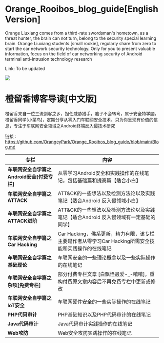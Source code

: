 # Orange_Rooibos_blog_guide[English Version]

Orange Liuxiang comes from a third-rate swordsman's hometown, as a threat hunter, the brain can not turn, belong to the security special learning brain. Orange Liuxiang students [small rookie], regularly share from zero to start the car network security technology. Only for you to present valuable information, focus on the field of car networking security of Android terminal anti-intrusion technology research 

Link: To be updated

![](https://github.com/OrangeyPark/OrangeyPark-Android-Demo-APK/blob/main/gNXxK.png)

# 橙留香博客导读[中文版]

橙留香来自一位三流剑客之乡，担任威胁猎手，脑子不会转弯，属于安全特学脑。橙留香同学[小菜鸟]，定期分享从零入门车联网安全技术。只为你呈现有价值的信息，专注于车联网安全领域之Android终端反入侵技术研究 

链接：https://github.com/OrangeyPark/Orange_Rooibos_blog_guide/blob/main/Blog.md

|专栏|内容|
|---|---|
| **车联网安全自学篇之Android安全[付费专栏]**   |  从零学习Android安全和实践操作的在线笔记，包括基础篇和提高篇【适合小白】  |
| **车联网安全自学篇之ATTACK**   |  ATT&CK的一些想法以及检测方法论以及实践笔记【适合Android 反入侵领域小白】  |
| **车联网安全自学篇之ATTACK进阶**   |  ATT&CK的一些想法以及检测方法论以及实践笔记【适合Android 反入侵领域有一定基础的同学】  |
| **车联网安全自学篇之Car Hacking**   |   Car Hacking，佛系更新，精力有限，该专栏主要是作者从零学习Car Hacking所需安全技能和实践操作的在线笔记 |
| **车联网安全自学篇之基础理论**   |   车联网安全的一些理论概念以及一些实际操作的在线笔记 |
| **车联网安全自学篇之杂项[免费专栏]**   |  部分付费专栏文章 [白飘怪最爱-_-嘻嘻]，重构付费原文章内容后不再免费专栏中更新或修改  |
| **车联网安全自学篇之IoT安全**   |  车联网硬件安全的一些实际操作的在线笔记  |
| **PHP代码审计**  |  PHP基础知识以及PHP代码审计的在线笔记  |
|  **Java代码审计** |    Java代码审计实践操作的在线笔记|
| **Web攻防**  |  Web安全攻防实践操作的在线笔记   |
